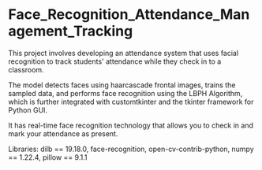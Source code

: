 # Face_Recognition_Attendance_Management_Tracking

This project involves developing an attendance system that uses facial recognition to track students' attendance while they check in to a classroom.

The model detects faces using haarcascade frontal images, trains the sampled data, and performs face recognition using the LBPH Algorithm, which is further integrated with customtkinter and the tkinter framework for Python GUI.

It has real-time face recognition technology that allows you to check in and mark your attendance as present.



Libraries: 
dilb == 19.18.0, 
face-recognition, 
open-cv-contrib-python, 
numpy == 1.22.4, 
pillow == 9.1.1
